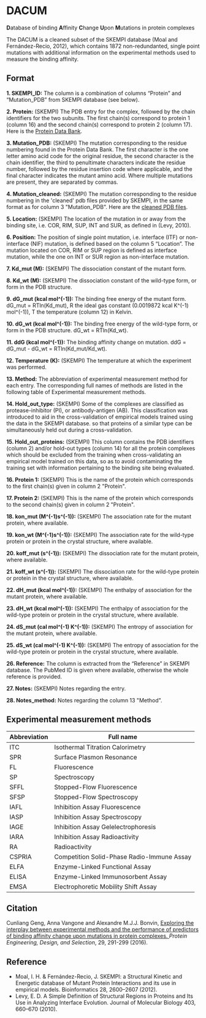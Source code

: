 # DACUM
**D**atabase of binding **A**ffinity **C**hange **U**pon **M**utations in protein complexes

The DACUM is a cleaned subset of the SKEMPI database (Moal and Fernández-Recio, 2012), which contains 1872 non-redundanted, single point mutations with additional information on the experimental methods used to measure the binding affinity. 

## Format
**1. SKEMPI_ID:** The column is a combination of columns “Protein” and “Mutation_PDB” from SKEMPI database (see below).

**2. Protein:** (SKEMPI) The PDB entry for the complex, followed by the chain identifiers for the two subunits. The first chain(s) correspond to protein 1 (column 16) and the second chain(s) correspond to protein 2 (column 17). Here is the [Protein Data Bank](http://www.rcsb.org/pdb/home/home.do).

**3. Mutation_PDB:** (SKEMPI) The mutation corresponding to the residue numbering found in the Protein Data Bank. The first character is the one letter amino acid code for the original residue, the second character is the chain identifier, the third to penultimate characters indicate the residue number, followed by the residue insertion code where applicable, and the final character indicates the mutant amino acid. Where multiple mutations are present, they are separated by commas.

**4. Mutation_cleaned:** (SKEMPI) The mutation corresponding to the residue numbering in the 'cleaned' pdb files provided by SKEMPI, in the same format as for column 3 "Mutation_PDB". Here are the [cleaned PDB files]( http://life.bsc.es/pid/mutation_database/SKEMPI_pdbs.tar.gz).

**5. Location:** (SKEMPI) The location of the mutation in or away from the binding site, i.e. COR, RIM, SUP, INT and SUR, as defined in (Levy, 2010).

**6. Position:** The position of single point mutation, i.e. interface (ITF) or non-interface (NIF) mutation, is defined based on the column 5 “Location”. The mutation located on COR, RIM or SUP region is defined as interface mutation, while the one on INT or SUR region as non-interface mutation.

**7. Kd_mut (M):** (SKEMPI) The dissociation constant of the mutant form.

**8. Kd_wt (M):** (SKEMPI) The dissociation constant of the wild-type form, or form in the PDB structure.

**9. dG_mut (kcal mol^(-1)):** The binding free energy of the mutant form. dG_mut = RTln(Kd_mut), R the ideal gas constant (0.0019872 kcal K^(-1) mol^(-1)), T the temperature (column 12) in Kelvin.  

**10. dG_wt (kcal mol^(-1)):** The binding free energy of the wild-type form, or form in the PDB structure. dG_wt = RTln(Kd_wt).

**11. ddG (kcal mol^(-1)):** The binding affinity change on mutation. ddG = dG_mut - dG_wt = RTln(Kd_mut/Kd_wt).

**12. Temperature (K):** (SKEMPI) The temperature at which the experiment was performed.

**13. Method:** The abbreviation of experimental measurement method for each entry. The corresponding full names of methods are listed in the following table of Experimental measurement methods.

**14. Hold_out_type:** (SKEMPI) Some of the complexes are classified as protease-inhibitor (PI), or antibody-antigen (AB). This classification was introduced to aid in the cross-validation of empirical models trained using the data in the SKEMPI database. so that proteins of a similar type can be simultaneously held out during a cross-validation.

**15. Hold_out_proteins:** (SKEMPI) This column contains the PDB identifiers (column 2) and/or hold-out types (column 14) for all the protein complexes which should be excluded from the training when cross-validating an empirical model trained on this data, so as to avoid contaminating the training set with information pertaining to the binding site being evaluated.

**16. Protein 1:** (SKEMPI) This is the name of the protein which corresponds to the first chain(s) given in column 2 "Protein".

**17. Protein 2:** (SKEMPI) This is the name of the protein which corresponds to the second chain(s) given in column 2 "Protein".

**18. kon_mut (M^(-1)s^(-1)):** (SKEMPI) The association rate for the mutant protein, where available.

**19. kon_wt (M^(-1)s^(-1)):** (SKEMPI) The association rate for the wild-type protein or protein in the crystal structure, where available.

**20. koff_mut (s^(-1)):** (SKEMPI) The dissociation rate for the mutant protein, where available.

**21. koff_wt (s^(-1)):** (SKEMPI) The dissociation rate for the wild-type protein or protein in the crystal structure, where available.

**22. dH_mut (kcal mol^(-1)):** (SKEMPI) The enthalpy of association for the mutant protein, where available.

**23. dH_wt (kcal mol^(-1)):** (SKEMPI) The enthalpy of association for the wild-type protein or protein in the crystal structure, where available.

**24. dS_mut (cal mol^(-1) K^(-1)):** (SKEMPI) The entropy of association for the mutant protein, where available.

**25. dS_wt (cal mol^(-1) K^(-1)):** (SKEMPI) The entropy of association for the wild-type protein or protein in the crystal structure, where available.

**26. Reference:** The column is extracted from the “Reference” in SKEMPI database. The PubMed ID is given where available, otherwise the whole reference is provided.

**27. Notes:** (SKEMPI) Notes regarding the entry.

**28. Notes_method:** Notes regarding the column 13 "Method".


## Experimental measurement methods
| Abbreviation | Full name                                  |
|--------------|--------------------------------------------|
| ITC          | Isothermal Titration Calorimetry           |
| SPR          | Surface Plasmon Resonance                  |
| FL           | Fluorescence                               |
| SP           | Spectroscopy                               |
| SFFL         | Stopped-Flow Fluorescence                  |
| SFSP         | Stopped-Flow Spectroscopy                  |
| IAFL         | Inhibition Assay Fluorescence              |
| IASP         | Inhibition Assay Spectroscopy              |
| IAGE         | Inhibition Assay Gelelectrophoresis        |
| IARA         | Inhibition Assay Radioactivity             |
| RA           | Radioactivity                              |
| CSPRIA       | Competition Solid-Phase Radio-Immune Assay |
| ELFA         | Enzyme-Linked Functional Assay             |
| ELISA        | Enzyme-Linked Immunosorbent Assay          |
| EMSA         | Electrophoretic Mobility Shift Assay       |

## Citation
Cunliang Geng, Anna Vangone and Alexandre M.J.J. Bonvin, [Exploring the interplay between experimental methods and the performance of predictors of binding affinity change upon mutations in protein complexes. ][1] _Protein Engineering, Design, and Selection_, 29, 291-299 (2016).


## Reference
- Moal, I. H. & Fernández-Recio, J. SKEMPI: a Structural Kinetic and Energetic database of Mutant Protein Interactions and its use in empirical models. Bioinformatics 28, 2600–2607 (2012).
- Levy, E. D. A Simple Definition of Structural Regions in Proteins and Its Use in Analyzing Interface Evolution. Journal of Molecular Biology 403, 660–670 (2010).

[1]: https://doi.org/10.1093/protein/gzw020

